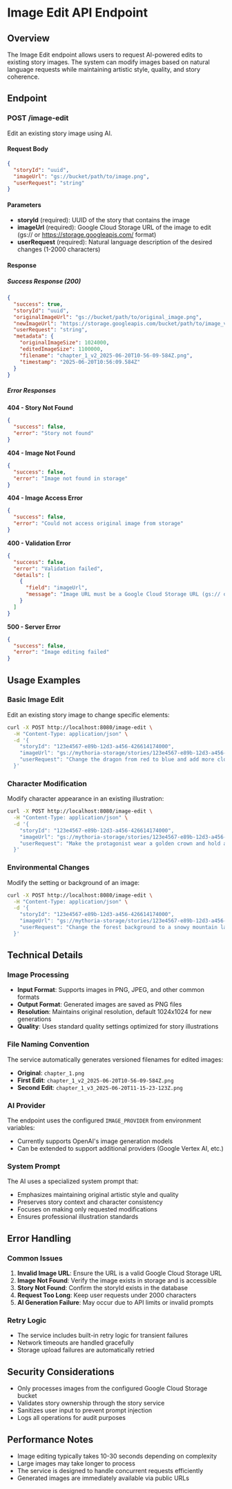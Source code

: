 # Image Edit API Endpoint

## Overview
The Image Edit endpoint allows users to request AI-powered edits to existing story images. The system can modify images based on natural language requests while maintaining artistic style, quality, and story coherence.

## Endpoint

### POST /image-edit

Edit an existing story image using AI.

#### Request Body
```json
{
  "storyId": "uuid",
  "imageUrl": "gs://bucket/path/to/image.png",
  "userRequest": "string"
}
```

#### Parameters
- **storyId** (required): UUID of the story that contains the image
- **imageUrl** (required): Google Cloud Storage URL of the image to edit (gs:// or https://storage.googleapis.com/ format)
- **userRequest** (required): Natural language description of the desired changes (1-2000 characters)

#### Response

##### Success Response (200)
```json
{
  "success": true,
  "storyId": "uuid",
  "originalImageUrl": "gs://bucket/path/to/original_image.png",
  "newImageUrl": "https://storage.googleapis.com/bucket/path/to/image_v2_2025-06-20T10-56-09-584Z.png",
  "userRequest": "string",
  "metadata": {
    "originalImageSize": 1024000,
    "editedImageSize": 1100000,
    "filename": "chapter_1_v2_2025-06-20T10-56-09-584Z.png",
    "timestamp": "2025-06-20T10:56:09.584Z"
  }
}
```

##### Error Responses

**404 - Story Not Found**
```json
{
  "success": false,
  "error": "Story not found"
}
```

**404 - Image Not Found**
```json
{
  "success": false,
  "error": "Image not found in storage"
}
```

**404 - Image Access Error**
```json
{
  "success": false,
  "error": "Could not access original image from storage"
}
```

**400 - Validation Error**
```json
{
  "success": false,
  "error": "Validation failed",
  "details": [
    {
      "field": "imageUrl",
      "message": "Image URL must be a Google Cloud Storage URL (gs:// or https://storage.googleapis.com/)"
    }
  ]
}
```

**500 - Server Error**
```json
{
  "success": false,
  "error": "Image editing failed"
}
```

## Usage Examples

### Basic Image Edit
Edit an existing story image to change specific elements:

```bash
curl -X POST http://localhost:8080/image-edit \
  -H "Content-Type: application/json" \
  -d '{
    "storyId": "123e4567-e89b-12d3-a456-426614174000",
    "imageUrl": "gs://mythoria-storage/stories/123e4567-e89b-12d3-a456-426614174000/chapter_1.png",
    "userRequest": "Change the dragon from red to blue and add more clouds in the sky"
  }'
```

### Character Modification
Modify character appearance in an existing illustration:

```bash
curl -X POST http://localhost:8080/image-edit \
  -H "Content-Type: application/json" \
  -d '{
    "storyId": "123e4567-e89b-12d3-a456-426614174000",
    "imageUrl": "gs://mythoria-storage/stories/123e4567-e89b-12d3-a456-426614174000/chapter_2.png",
    "userRequest": "Make the protagonist wear a golden crown and hold a magic staff"
  }'
```

### Environmental Changes
Modify the setting or background of an image:

```bash
curl -X POST http://localhost:8080/image-edit \
  -H "Content-Type: application/json" \
  -d '{
    "storyId": "123e4567-e89b-12d3-a456-426614174000",
    "imageUrl": "gs://mythoria-storage/stories/123e4567-e89b-12d3-a456-426614174000/chapter_3.png",
    "userRequest": "Change the forest background to a snowy mountain landscape"
  }'
```

## Technical Details

### Image Processing
- **Input Format**: Supports images in PNG, JPEG, and other common formats
- **Output Format**: Generated images are saved as PNG files
- **Resolution**: Maintains original resolution, default 1024x1024 for new generations
- **Quality**: Uses standard quality settings optimized for story illustrations

### File Naming Convention
The service automatically generates versioned filenames for edited images:
- **Original**: `chapter_1.png`
- **First Edit**: `chapter_1_v2_2025-06-20T10-56-09-584Z.png`
- **Second Edit**: `chapter_1_v3_2025-06-20T11-15-23-123Z.png`

### AI Provider
The endpoint uses the configured `IMAGE_PROVIDER` from environment variables:
- Currently supports OpenAI's image generation models
- Can be extended to support additional providers (Google Vertex AI, etc.)

### System Prompt
The AI uses a specialized system prompt that:
- Emphasizes maintaining original artistic style and quality
- Preserves story context and character consistency
- Focuses on making only requested modifications
- Ensures professional illustration standards

## Error Handling

### Common Issues
1. **Invalid Image URL**: Ensure the URL is a valid Google Cloud Storage URL
2. **Image Not Found**: Verify the image exists in storage and is accessible
3. **Story Not Found**: Confirm the storyId exists in the database
4. **Request Too Long**: Keep user requests under 2000 characters
5. **AI Generation Failure**: May occur due to API limits or invalid prompts

### Retry Logic
- The service includes built-in retry logic for transient failures
- Network timeouts are handled gracefully
- Storage upload failures are automatically retried

## Security Considerations
- Only processes images from the configured Google Cloud Storage bucket
- Validates story ownership through the story service
- Sanitizes user input to prevent prompt injection
- Logs all operations for audit purposes

## Performance Notes
- Image editing typically takes 10-30 seconds depending on complexity
- Large images may take longer to process
- The service is designed to handle concurrent requests efficiently
- Generated images are immediately available via public URLs
